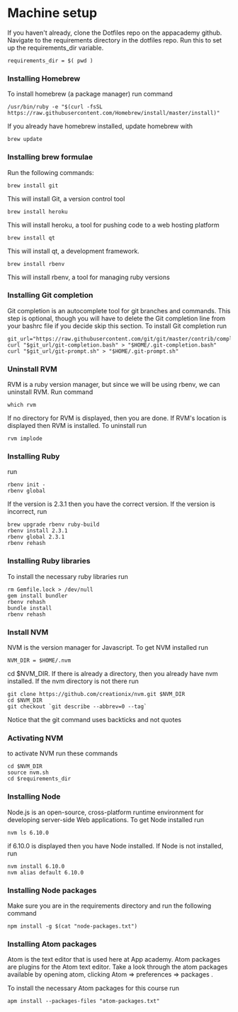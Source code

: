 # Machine setup

If you haven't already, clone the Dotfiles repo on the appacademy github. Navigate to the requirements directory in the dotfiles repo.
Run this to set up the requirements_dir variable.
  ```
  requirements_dir = $( pwd )
  ```

### Installing Homebrew

To install homebrew (a package manager) run command
```
/usr/bin/ruby -e "$(curl -fsSL https://raw.githubusercontent.com/Homebrew/install/master/install)"
```

If you already have homebrew installed, update homebrew with

```
brew update
```

### Installing brew formulae

Run the following commands:

```
brew install git
```
This will install Git, a version control tool

```
brew install heroku
```
This will install heroku, a tool for pushing code to a web hosting platform

```
brew install qt
```
This will install qt, a development framework.

```
brew install rbenv
```
This will install rbenv, a tool for managing ruby versions

### Installing Git completion
Git completion is an autocomplete tool for git branches and commands.  This step is optional, though you will have to delete the Git completion line from your bashrc file if you decide skip this section. To install Git completion run
```
git_url="https://raw.githubusercontent.com/git/git/master/contrib/completion"
curl "$git_url/git-completion.bash" > "$HOME/.git-completion.bash"
curl "$git_url/git-prompt.sh" > "$HOME/.git-prompt.sh"
```

### Uninstall RVM
RVM is a ruby version manager, but since we will be using rbenv, we can uninstall RVM. Run command
```
which rvm
```
If no directory for RVM is displayed, then you are done.  If RVM's location is displayed then RVM is installed. To uninstall run
```
rvm implode
```

### Installing Ruby
run
```
rbenv init -
rbenv global
```
If the version is 2.3.1 then you have the correct version.  If the version is incorrect, run
```
brew upgrade rbenv ruby-build
rbenv install 2.3.1
rbenv global 2.3.1
rbenv rehash
```


### Installing Ruby libraries
To install the necessary ruby libraries run
```
rm Gemfile.lock > /dev/null
gem install bundler
rbenv rehash
bundle install
rbenv rehash
```

### Install NVM
NVM is the version manager for Javascript.  To get NVM installed run
```
NVM_DIR = $HOME/.nvm
```
cd $NVM_DIR. If there is already a directory, then you already have nvm installed. If the nvm directory is not there run
```
git clone https://github.com/creationix/nvm.git $NVM_DIR
cd $NVM_DIR
git checkout `git describe --abbrev=0 --tag`  
```
Notice that the git command uses backticks and not quotes

### Activating NVM
to activate NVM run these commands
```
cd $NVM_DIR
source nvm.sh
cd $requirements_dir
```

### Installing Node
Node.js is an open-source, cross-platform runtime environment for developing server-side Web applications. To get Node installed run
```
nvm ls 6.10.0
```
if 6.10.0 is displayed then you have Node installed.  If Node is not installed, run
```
nvm install 6.10.0
nvm alias default 6.10.0
```

### Installing Node packages
Make sure you are in the requirements directory and run the following command
```
npm install -g $(cat "node-packages.txt")
```

### Installing Atom packages

Atom is the text editor that is used here at App academy. Atom packages
are plugins for the Atom text editor. Take a look through the atom
packages available by opening atom, clicking Atom => preferences =>
packages .

To install the necessary Atom packages for this course run

```
apm install --packages-files "atom-packages.txt"
```
